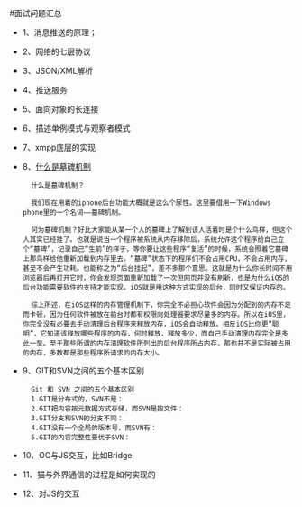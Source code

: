 #面试问题汇总
- 1、消息推送的原理；
- 2、网络的七层协议
- 3、JSON/XML解析
- 4、推送服务
- 5、面向对象的长连接
- 6、描述单例模式与观察者模式
- 7、xmpp底层的实现
- 8、[什么是墓碑机制](http://www.jianshu.com/p/5598879eab67)
	
		什么是墓碑机制？

		我们现在用着的iphone后台功能大概就是这么个尿性。这里要借用一下Windows phone里的一个名词——墓碑机制。

		何为墓碑机制？好比大家能从某一个人的墓碑上了解到该人活着时是个什么鸟样，但这个人其实已经挂了。也就是说当一个程序被系统从内存移除后，系统允许这个程序给自己立个“墓碑”，记录自己“生前”的样子，等你要让这些程序“复活”的时候，系统会照着它墓碑上那鸟样给他重新加载到内存里去。“墓碑”状态下的程序们不会占用CPU，不会占用内存，甚至不会产生功耗。也能称之为“后台挂起”，差不多那个意思。这就是为什么你长时间不用浏览器后再打开它时，你会发现页面重新加载了一次但网页并没有刷新，也是为什么iOS的后台功能需要软件的支持才能实现。iOS就是用这种方式实现的后台，同时又保证内存的。

		综上所述，在iOS这样的内存管理机制下，你完全不必担心软件会因为分配到的内存不足而卡顿，因为任何软件被放在前台时都有权限向处理器要求尽量多的内存。所以在iOS里，你完全没有必要去手动清理后台程序来释放内存，iOS会自动释放。相反iOS比你更“聪明”，它知道该释放哪些程序的内存，何时释放，释放多少，而自己手动清理内存完全是多此一举。至于那些所谓的内存清理软件所列出的后台程序所占内存，那也并不是实际被占用的内存，多数都是那些程序所请求的内存大小。
- 9、GIT和SVN之间的五个基本区别

		Git 和 SVN 之间的五个基本区别
		1.GIT是分布式的，SVN不是：
		2.GIT把内容按元数据方式存储，而SVN是按文件：
		3.GIT分支和SVN的分支不同：
		4.GIT没有一个全局的版本号，而SVN有：
		5.GIT的内容完整性要优于SVN：
		
- 10、OC与JS交互，比如Bridge- 11、猫与外界通信的过程是如何实现的- 12、对JS的交互
